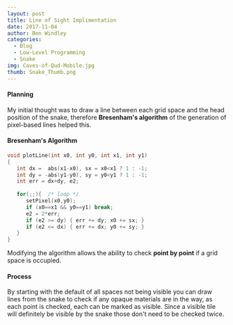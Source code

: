 ```yaml
---
layout: post
title: Line of Sight Implimentation
date: 2017-11-04
author: Ben Windley
categories:
  - Blog
  - Low-Level Programming
  - Snake
img: Caves-of-Qud-Mobile.jpg
thumb: Snake_Thumb.png
---
```

<!--more-->
#### Planning
My initial thought was to draw a line between each grid space and the head position of the snake, therefore <b>Bresenham's algorithm</b> of the generation of pixel-based lines helped this.

#### Bresenham's Algorithm
```C++
void plotLine(int x0, int y0, int x1, int y1)
{
   int dx =  abs(x1-x0), sx = x0<x1 ? 1 : -1;
   int dy = -abs(y1-y0), sy = y0<y1 ? 1 : -1; 
   int err = dx+dy, e2; 
 
   for(;;){  /* loop */
      setPixel(x0,y0);
      if (x0==x1 && y0==y1) break;
      e2 = 2*err;
      if (e2 >= dy) { err += dy; x0 += sx; }
      if (e2 <= dx) { err += dx; y0 += sy; }
   }
}
```
Modifying the algorithm allows the ability to check <b>point by point</b> if a grid space is occupied.

#### Process
By starting with the default of all spaces not being visible you can draw lines from the snake to check if any opaque materials are in the way, as each point is checked, each can be marked as visible. Since a visible tile will definitely be visible by the snake those don't need to be checked twice.
